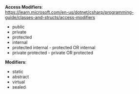 **Access Modifiers**:  
https://learn.microsoft.com/en-us/dotnet/csharp/programming-guide/classes-and-structs/access-modifiers  
- public  
- private  
- protected  
- internal  
- protected internal - protected OR internal  
- private protected - private OR protected  

**Modifiers**:  
- static
- abstract
- virtual
- sealed
